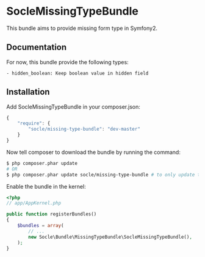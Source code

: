SocleMissingTypeBundle
====================

This bundle aims to provide missing form type in Symfony2.

Documentation
-------------

For now, this bundle provide the following types:

    - hidden_boolean: Keep boolean value in hidden field

Installation
------------

Add SocleMissingTypeBundle in your composer.json:

```javascript
{
    "require": {
        "socle/missing-type-bundle": "dev-master"
    }
}
```

Now tell composer to download the bundle by running the command:

```bash
$ php composer.phar update
# OR
$ php composer.phar update socle/missing-type-bundle # to only update the bundle
```

Enable the bundle in the kernel:

```php
<?php
// app/AppKernel.php

public function registerBundles()
{
    $bundles = array(
        // ...
        new Socle\Bundle\MissingTypeBundle\SocleMissingTypeBundle(),
    );
}
```
